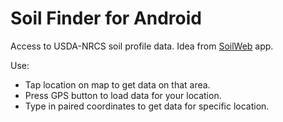 Soil Finder for Android
==================

Access to USDA-NRCS soil profile data. Idea from [SoilWeb](https://play.google.com/store/apps/details?id=casoilresource.apps.soilweb) app.

Use:
 -   Tap location on map to get data on that area.
 -   Press GPS button to load data for your location.
 -   Type in paired coordinates to get data for specific location.